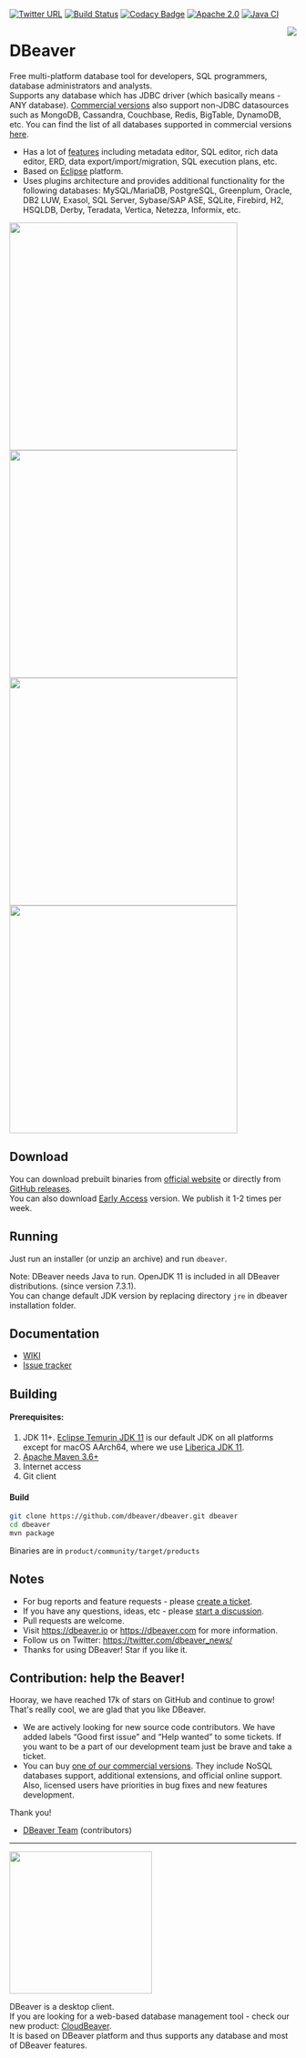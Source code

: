[![Twitter URL](https://img.shields.io/twitter/url/https/twitter.com/dbeaver_news.svg?style=social&label=Follow%20%40dbeaver_news)](https://twitter.com/dbeaver_news)
[![Build Status](https://api.travis-ci.com/dbeaver/dbeaver.svg?branch=devel)](https://app.travis-ci.com/github/dbeaver/dbeaver)
[![Codacy Badge](https://app.codacy.com/project/badge/Grade/fa0bb9cf5a904c7d87424f8f6351ba92)](https://www.codacy.com/gh/dbeaver/dbeaver/dashboard?utm_source=github.com&amp;utm_medium=referral&amp;utm_content=dbeaver/dbeaver&amp;utm_campaign=Badge_Grade)
[![Apache 2.0](https://img.shields.io/github/license/cronn-de/jira-sync.svg)](http://www.apache.org/licenses/LICENSE-2.0)
[![Java CI](https://github.com/dbeaver/dbeaver/workflows/Java%20CI/badge.svg)](https://github.com/dbeaver/dbeaver/actions?query=workflow%3A%22Java+CI%22)
<!--[![paypal](https://img.shields.io/badge/Donate-PayPal-green.svg)](https://www.paypal.com/cgi-bin/webscr?cmd=_s-xclick&hosted_button_id=KFGAGZ24YZE3C)-->


<img src="https://github.com/dbeaver/dbeaver/wiki/images/dbeaver-icon-64x64.png" align="right"/>

# DBeaver

Free multi-platform database tool for developers, SQL programmers, database administrators and analysts.  
Supports any database which has JDBC driver (which basically means - ANY database). 
<a href="https://dbeaver.com/download/">Commercial versions</a> also support non-JDBC datasources such as 
MongoDB, Cassandra, Couchbase, Redis, BigTable, DynamoDB, etc.
You can find the list of all databases supported in commercial versions 
<a href="https://dbeaver.com/databases/">here</a>.

* Has a lot of <a href="https://github.com/dbeaver/dbeaver/wiki">features</a> including metadata editor, SQL editor, rich data editor, ERD, data export/import/migration, SQL execution plans, etc.
* Based on <a href="https://wiki.eclipse.org/Rich_Client_Platform">Eclipse</a> platform.
* Uses plugins architecture and provides additional functionality for the following databases: MySQL/MariaDB, PostgreSQL, Greenplum, Oracle, DB2 LUW, Exasol, SQL Server, Sybase/SAP ASE, SQLite, Firebird, H2, HSQLDB, Derby, Teradata, Vertica, Netezza, Informix, etc.

<a href="https://dbeaver.io/product/dbeaver-ss-mock.png"><img src="https://dbeaver.io/product/dbeaver-ss-mock.png" width="400"/></a>
<a href="https://dbeaver.io/product/dbeaver-ss-erd.png"><img src="https://dbeaver.io/product/dbeaver-ss-erd.png" width="400"/></a>
<a href="https://dbeaver.io/product/dbeaver-ss-classic-new.png"><img src="https://dbeaver.io/product/dbeaver-ss-classic-new.png" width="400"/></a>
<a href="https://dbeaver.io/product/dbeaver-ss-dark-new.png"><img src="https://dbeaver.io/product/dbeaver-ss-dark-new.png" width="400"/></a>

## Download

You can download prebuilt binaries from <a href="https://dbeaver.io/download" target="_blank">official website</a> or directly from <a href="https://github.com/dbeaver/dbeaver/releases">GitHub releases</a>.  
You can also download <a href="https://dbeaver.io/files/ea" target="_blank">Early Access</a> version. We publish it 1-2 times per week.  

## Running

Just run an installer (or unzip an archive) and run `dbeaver`.  

Note: DBeaver needs Java to run. OpenJDK 11 is included in all DBeaver distributions. (since version 7.3.1).  
You can change default JDK version by replacing directory `jre` in dbeaver installation folder.

## Documentation

* <a href="https://github.com/dbeaver/dbeaver/wiki">WIKI</a>
* <a href="https://github.com/dbeaver/dbeaver/issues">Issue tracker</a>

## Building

#### Prerequisites:

 1. JDK 11+. <a href="https://adoptium.net/" target="_blank">Eclipse Temurin JDK 11</a> is our default JDK on all platforms except for macOS AArch64, where we use <a href="https://bell-sw.com/pages/downloads/#/java-11-lts" target="_blank">Liberica JDK 11</a>.
 2. <a href="https://maven.apache.org/" target="_blank">Apache Maven 3.6+</a>
 3. Internet access
 4. Git client

#### Build

```sh
git clone https://github.com/dbeaver/dbeaver.git dbeaver
cd dbeaver
mvn package
```
Binaries are in `product/community/target/products`

## Notes

- For bug reports and feature requests - please <a href="https://github.com/dbeaver/dbeaver/issues">create a ticket</a>.
- If you have any questions, ideas, etc - please <a href="https://github.com/dbeaver/dbeaver/discussions">start a discussion</a>.
- Pull requests are welcome.
- Visit https://dbeaver.io or https://dbeaver.com for more information.
- Follow us on Twitter: https://twitter.com/dbeaver_news/
- Thanks for using DBeaver! Star if you like it.

## Contribution: help the Beaver!

Hooray, we have reached 17k of stars on GitHub and continue to grow!  
That's really cool, we are glad that you like DBeaver.

- We are actively looking for new source code contributors. We have added labels “Good first issue” and “Help wanted” to some tickets. If you want to be a part of our development team just be brave and take a ticket.
- You can buy <a href="https://dbeaver.com/buy/">one of our commercial versions</a>. They include NoSQL databases support, additional extensions, and official online support. Also, licensed users have priorities in bug fixes and new features development.

Thank you!  

- <a href="https://github.com/dbeaver/dbeaver/graphs/contributors">DBeaver Team</a> (contributors)

---------

<a href="https://github.com/dbeaver/cloudbeaver/"><img src="https://github.com/dbeaver/cloudbeaver/wiki/images/cloudbeaver-logo.png" width="250"/></a>

DBeaver is a desktop client.  
If you are looking for a web-based database management tool - check our new product: <a href="https://cloudbeaver.io/">CloudBeaver</a>.  
It is based on DBeaver platform and thus supports any database and most of DBeaver features.
